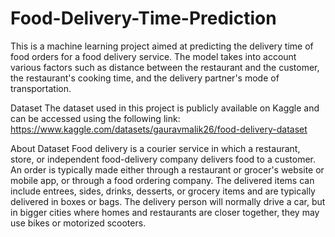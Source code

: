 # Food-Delivery-Time-Prediction
This is a machine learning project aimed at predicting the delivery time of food orders for a food delivery service. The model takes into account various factors such as distance between the restaurant and the customer, the restaurant's cooking time, and the delivery partner's mode of transportation.

Dataset
The dataset used in this project is publicly available on Kaggle and can be accessed using the following link: https://www.kaggle.com/datasets/gauravmalik26/food-delivery-dataset

About Dataset
Food delivery is a courier service in which a restaurant, store, or independent food-delivery company delivers food to a customer. An order is typically made either through a restaurant or grocer's website or mobile app, or through a food ordering company. The delivered items can include entrees, sides, drinks, desserts, or grocery items and are typically delivered in boxes or bags. The delivery person will normally drive a car, but in bigger cities where homes and restaurants are closer together, they may use bikes or motorized scooters.
